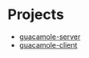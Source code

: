 # Projects

- [guacamole-server](https://github.com/apache/guacamole-server)
- [guacamole-client](https://github.com/apache/guacamole-client)